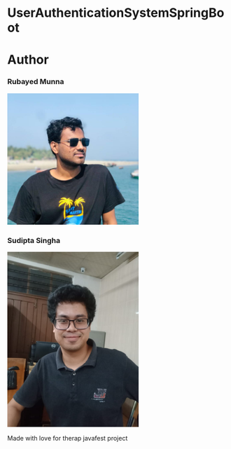 # UserAuthenticationSystemSpringBoot
<h1>Author</h1>
<h3>Rubayed Munna</h3>
<img src="Rubayed.jpg" height = "300px" width = "300px">
<h3>Sudipta Singha</h3>
<img src="Sudipta.jpeg" height = "400px" width = "300px">
<p>Made with love for therap javafest project</p>

